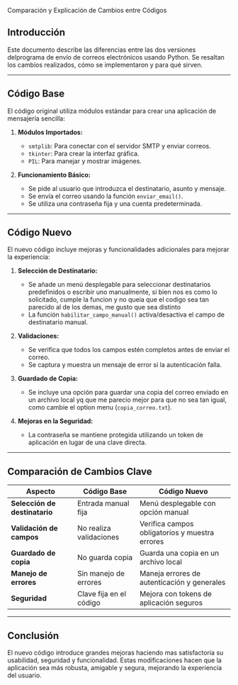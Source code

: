  Comparación y Explicación de Cambios entre Códigos

## Introducción

Este documento describe las diferencias entre las dos versiones delprograma de envío de correos electrónicos usando Python. Se resaltan los cambios realizados, cómo se implementaron y para qué sirven.

---

## Código Base

El código original utiliza módulos estándar para crear una aplicación de mensajería sencilla:

1. **Módulos Importados:**
   - `smtplib`: Para conectar con el servidor SMTP y enviar correos.
   - `tkinter`: Para crear la interfaz gráfica.
   - `PIL`: Para manejar y mostrar imágenes.

2. **Funcionamiento Básico:**
   - Se pide al usuario que introduzca el destinatario, asunto y mensaje.
   - Se envía el correo usando la función `enviar_email()`.
   - Se utiliza una contraseña fija y una cuenta predeterminada.

---

## Código Nuevo

El nuevo código incluye mejoras y funcionalidades adicionales para mejorar la experiencia:

1. **Selección de Destinatario:**
   - Se añade un menú desplegable para seleccionar destinatarios predefinidos o escribir uno manualmente, si bien nos es como lo solicitado, cumple la funcion y no queia que el codigo sea tan parecido al de los demas, me gusto que sea distinto
   - La función `habilitar_campo_manual()` activa/desactiva el campo de destinatario manual.

2. **Validaciones:**
   - Se verifica que todos los campos estén completos antes de enviar el correo.
   - Se captura y muestra un mensaje de error si la autenticación falla.

3. **Guardado de Copia:**
   - Se incluye una opción para guardar una copia del correo enviado en un archivo local yq que me parecio mejor para que no sea tan igual, como cambie el option menu (`copia_correo.txt`).

4. **Mejoras en la Seguridad:**
   - La contraseña se mantiene protegida utilizando un token de aplicación en lugar de una clave directa.

  

---

## Comparación de Cambios Clave

| Aspecto                      | Código Base                                | Código Nuevo                                     |
|------------------------------|--------------------------------------------|-------------------------------------------------|
| **Selección de destinatario** | Entrada manual fija                        | Menú desplegable con opción manual              |
| **Validación de campos**      | No realiza validaciones                    | Verifica campos obligatorios y muestra errores  |
| **Guardado de copia**         | No guarda copia                            | Guarda una copia en un archivo local            |
| **Manejo de errores**         | Sin manejo de errores                      | Maneja errores de autenticación y generales     |
| **Seguridad**                 | Clave fija en el código                    | Mejora con tokens de aplicación seguros         |

---

## Conclusión

El nuevo código introduce grandes mejoras haciendo mas satisfactoria su usabilidad, seguridad y funcionalidad. Estas modificaciones hacen que la aplicación sea más robusta, amigable y segura, mejorando la experiencia del usuario.

